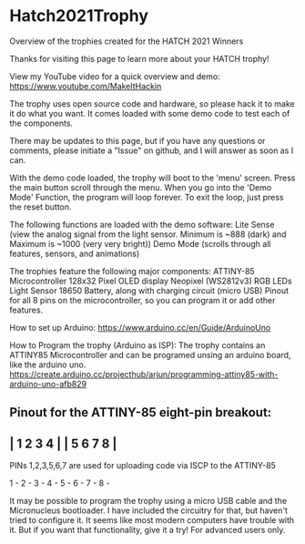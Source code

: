 # Hatch2021Trophy
Overview of the trophies created for the HATCH 2021 Winners

Thanks for visiting this page to learn more about your HATCH trophy!

View my YouTube video for a quick overview and demo:
https://www.youtube.com/MakeItHackin

The trophy uses open source code and hardware, so please hack it to make it do what you want. It comes loaded with some demo code to test each of the components.

There may be updates to this page, but if you have any questions or comments, please initiate a "Issue" on github, and I will answer as soon as I can.

With the demo code loaded, the trophy will boot to the 'menu' screen.
Press the main button scroll through the menu.
When you go into the 'Demo Mode' Function, the program will loop forever. To exit the loop, just press the reset button.

The following functions are loaded with the demo software:
Lite Sense (view the analog signal from the light sensor. Minimum is ~888 (dark) and Maximum is ~1000 (very very bright))
Demo Mode (scrolls through all features, sensors, and animations)

The trophies feature the following major components:
ATTINY-85 Microcontroller
128x32 Pixel OLED display
Neopixel (WS2812v3) RGB LEDs
Light Sensor
18650 Battery, along with charging circuit (micro USB)
Pinout for all 8 pins on the microcontroller, so you can program it or add other features.

How to set up Arduino:
https://www.arduino.cc/en/Guide/ArduinoUno

How to Program the trophy (Arduino as ISP):
The trophy contains an ATTINY85 Microcontroller and can be programed unsing an arduino board, like the arduino uno.  
https://create.arduino.cc/projecthub/arjun/programming-attiny85-with-arduino-uno-afb829

Pinout for the ATTINY-85 eight-pin breakout:
-----------
| 1 2 3 4 |
| 5 6 7 8 |
-----------
PINs 1,2,3,5,6,7 are used for uploading code via ISCP to the ATTINY-85

1 - 
2 - 
3 - 
4 - 
5 - 
6 - 
7 - 
8 - 

It may be possible to program the trophy using a micro USB cable and the Micronucleus bootloader.  I have included the circuitry for that, but haven't tried to configure it.  It seems like most modern computers have trouble with it.  But if you want that functionality, give it a try!  For advanced users only.
